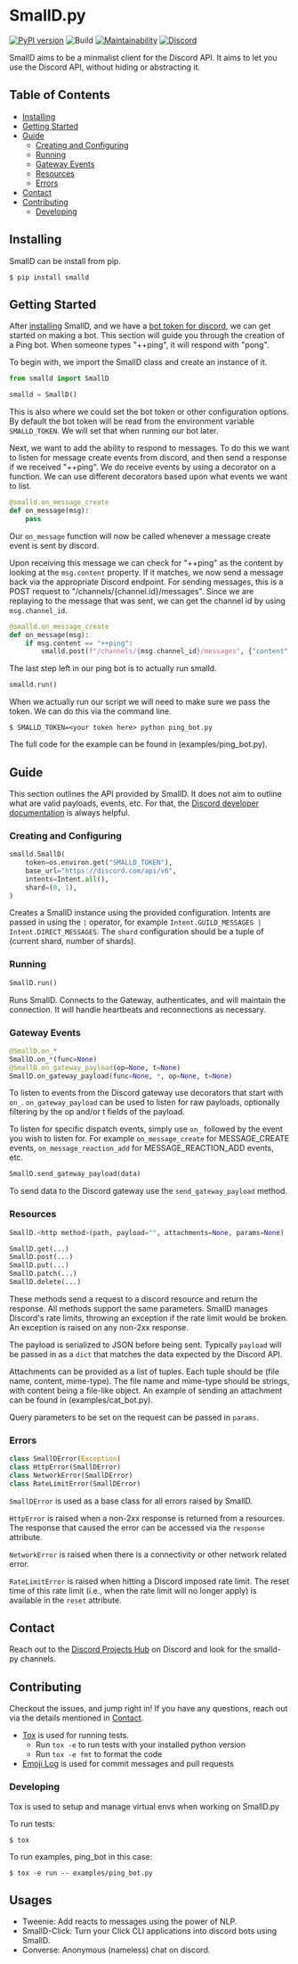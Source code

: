 # SmallD.py

[![PyPI version](https://badge.fury.io/py/smalld.svg)](https://badge.fury.io/py/smalld)
![Build](https://github.com/princesslana/smalld.py/workflows/Build/badge.svg?branch=master)
[![Maintainability](https://api.codeclimate.com/v1/badges/7916cdfc83bf0fb95fa0/maintainability)](https://codeclimate.com/github/princesslana/smalld.py/maintainability)
[![Discord](https://img.shields.io/discord/417389758470422538)](https://discord.gg/3aTVQtz)

SmallD aims to be a minmalist client for the Discord API. It aims to let you use the Discord API, without hiding or abstracting it.


## Table of Contents

  * [Installing](#installing)
  * [Getting Started](#getting-started)
  * [Guide](#guide)
     * [Creating and Configuring](#creating-and-configuring)
     * [Running](#running)
     * [Gateway Events](#gateway-events)
     * [Resources](#resources)
     * [Errors](#errors)
  * [Contact](#contact)
  * [Contributing](#contributing)
     * [Developing](#developing)

## Installing

SmallD can be install from pip.

```console
$ pip install smalld
```

## Getting Started

After [installing](#installing) SmallD, and we have a [bot token for discord](https://discordpy.readthedocs.io/en/latest/discord.html), we can get started on
making a bot.
This section will guide you through the creation of a Ping bot.
When someone types "++ping", it will respond with "pong".

To begin with, we import the SmallD class and create an instance of it.

```python
from smalld import SmallD

smalld = SmallD()
```

This is also where we could set the bot token or other configuration options.
By default the bot token will be read from the environment variable `SMALLD_TOKEN`.
We will set that when running our bot later.

Next, we want to add the ability to respond to messages.
To do this we want to listen for message create events from discord, and then send
a response if we received "++ping".
We do  receive events by using a decorator on a function.
We can use different decorators based upon what events we want to list.

```python
@smalld.on_message_create
def on_message(msg):
    pass
```

Our `on_message` function will now be called whenever a message create event is sent by discord.

Upon receiving this message we can check for "++ping" as the content by looking at the
`msg.content` property.
If it matches, we now send a message back via the appropriate Discord endpoint.
For sending messages, this is a POST request to "/channels/{channel.id}/messages". 
Since we are replaying to the message that was sent, we can get the channel id by using `msg.channel_id`.


```python
@smalld.on_message_create
def on_message(msg):
    if msg.content == "++ping":
        smalld.post(f"/channels/{msg.channel_id}/messages", {"content": "pong"})
```

The last step left in our ping bot is to actually run smalld.

```python
smalld.run()
```

When we actually run our script we will need to make sure we pass the token.
We can do this via the command line.

```console
$ SMALLD_TOKEN=<your token here> python ping_bot.py
```

The full code for the example can be found in (examples/ping_bot.py).

## Guide

This section outlines the API provided by SmallD.
It does not aim to outline what are valid payloads, events, etc.
For that, the [Discord developer documentation](https://discord.com/developers/docs/intro) is
always helpful.

### Creating and Configuring

```python
smalld.SmallD(
    token=os.environ.get("SMALLD_TOKEN"),
    base_url="https://discord.com/api/v6",
    intents=Intent.all(),
    shard=(0, 1),
)
```

Creates a SmallD instance using the provided configuration.
Intents are passed in using the `|` operator, for example
`Intent.GUILD_MESSAGES | Intent.DIRECT_MESSAGES`.
The `shard` configuration should be a tuple of (current shard, number of shards).

### Running

```python
SmallD.run()
```

Runs SmallD. Connects to the Gateway, authenticates, and will maintain the connection.
It will handle heartbeats and reconnections as necessary.

### Gateway Events

```python
@SmallD.on_*
SmallD.on_*(func=None)
@SmallD.on_gateway_payload(op=None, t=None)
SmallD.on_gateway_payload(func=None, *, op=None, t=None)
```

To listen to events from the Discord gateway use decorators that start with `on_`.
`on_gateway_payload` can be used to listen for raw payloads, optionally filtering
by the op and/or t fields of the payload.

To listen for specific dispatch events, simply use `on_` followed by the event
you wish to listen for.
For example `on_message_create` for MESSAGE_CREATE events, `on_message_reaction_add`
for MESSAGE_REACTION_ADD events, etc.

```python
SmallD.send_gateway_payload(data)
```

To send data to the Discord gateway use the `send_gateway_payload` method.

### Resources

```python
SmallD.<http method>(path, payload="", attachments=None, params=None)

SmallD.get(...)
SmallD.post(...)
SmallD.put(...)
SmallD.patch(...)
SmallD.delete(...)
```

These methods send a request to a discord resource and return the response.
All methods support the same parameters.
SmallD manages Discord's rate limits, throwing an exception if the rate limit would
be broken. An exception is raised on any non-2xx response.

The payload is serialized to JSON before being sent.
Typically `payload` will be passed in as a `dict` that matches the data expected
by the Discord API.

Attachments can be provided as a list of tuples.
Each tuple should be (file name, content, mime-type).
The file name and mime-type should be strings, with content being a file-like object.
An example of sending an attachment can be found in (examples/cat_bot.py).

Query parameters to be set on the request can be passed in `params`.

### Errors

```python
class SmallDError(Exception)
class HttpError(SmallDError)
class NetworkError(SmallDError)
class RateLimitError(SmallDError)
```

`SmallDError` is used as a base class for all errors raised by SmallD.

`HttpError` is raised when a non-2xx response is returned from a resources.
The response that caused the error can be accessed via the `response` attribute.

`NetworkError` is raised when there is a connectivity or other network related error.

`RateLimitError` is raised when hitting a Discord imposed rate limit. 
The reset time of this rate limit (i.e., when the rate limit will no longer apply) is available in the `reset` attribute.

## Contact

Reach out to the [Discord Projects Hub](https://discord.gg/3aTVQtz) on Discord and look for the smalld-py channels.

## Contributing

Checkout the issues, and jump right in!
If you have any questions, reach out via the details mentioned in [Contact](#contact).

* [Tox](https://tox.readthedocs.io/) is used for running tests.
  * Run `tox -e` to run tests with your installed python version
  * Run `tox -e fmt` to format the code
* [Emoji Log](https://github.com/ahmadawais/Emoji-Log) is used for commit messages and pull requests

### Developing

Tox is used to setup and manage virtual envs when working on SmallD.py

To run tests:
```console
$ tox
```

To run examples, ping_bot in this case:
```console
$ tox -e run -- examples/ping_bot.py
```

## Usages

* Tweenie: Add reacts to messages using the power of NLP.
* SmallD-Click: Turn your Click CLI applications into discord bots using SmallD.
* Converse: Anonymous (nameless) chat on discord.
